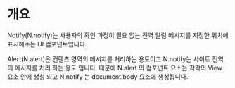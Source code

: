 개요
===

Notify(N.notify)는 사용자의 확인 과정이 필요 없는 전역 알림 메시지를 지정한 위치에 표시해주는 UI 컴포넌트입니다.

<p class="alert">Alert(N.alert)은 컨텐츠 영역의 메시지를 처리하는 용도이고 N.notify는 사이트 전역의 메시지를 처리 하는 용도 입니다. 때문에 N.alert 의 컴포넌트 요소는 각각의 View 요소 안에 생성 되고 N.notify 는 document.body 요소에 생성됩니다.</p>